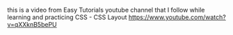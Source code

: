 this is a video from Easy Tutorials youtube channel that I follow while learning and practicing CSS - CSS Layout
https://www.youtube.com/watch?v=qXXknB5bePU